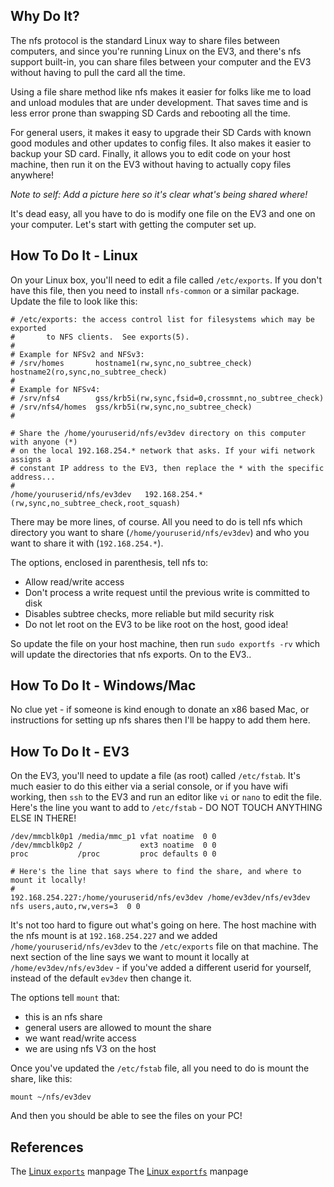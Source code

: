## Why Do It?

The nfs protocol is the standard Linux way to share files between computers, and since you're running Linux on the EV3, and there's nfs support built-in, you can share files between your computer and the EV3 without having to pull the card all the time.

Using a file share method like nfs makes it easier for folks like me to load and unload modules that are under development. That saves time and is less error prone than swapping SD Cards and rebooting all the time.

For general users, it makes it easy to upgrade their SD Cards with known good modules and other updates to config files. It also makes it easier to backup your SD card. Finally, it allows you to edit code on your host machine, then run it on the EV3 without having to actually copy files anywhere!

_Note to self: Add a picture here so it's clear what's being shared where!_

It's dead easy, all you have to do is modify one file on the EV3 and one on your computer. Let's start with getting the computer set up. 

## How To Do It - Linux

On your Linux box, you'll need to edit a file called `/etc/exports`. If you don't have this file, then you need to install `nfs-common` or a similar package. Update the file to look like this:

````
# /etc/exports: the access control list for filesystems which may be exported
#		to NFS clients.  See exports(5).
#
# Example for NFSv2 and NFSv3:
# /srv/homes       hostname1(rw,sync,no_subtree_check) hostname2(ro,sync,no_subtree_check)
#
# Example for NFSv4:
# /srv/nfs4        gss/krb5i(rw,sync,fsid=0,crossmnt,no_subtree_check)
# /srv/nfs4/homes  gss/krb5i(rw,sync,no_subtree_check)
#

# Share the /home/youruserid/nfs/ev3dev directory on this computer with anyone (*)
# on the local 192.168.254.* network that asks. If your wifi network assigns a
# constant IP address to the EV3, then replace the * with the specific address...
#
/home/youruserid/nfs/ev3dev   192.168.254.*(rw,sync,no_subtree_check,root_squash)
````

There may be more lines, of course. All you need to do is tell nfs which directory
you want to share (`/home/youruserid/nfs/ev3dev`) and who you want to share it with (`192.168.254.*`).

The options, enclosed in parenthesis, tell nfs to:

- Allow read/write access
- Don't process a write request until the previous write is committed to disk
- Disables subtree checks, more reliable but mild security risk
- Do not let root on the EV3 to be like root on the host, good idea!

So update the file on your host machine, then run `sudo exportfs -rv` which will update the directories that nfs exports. On to the EV3..

## How To Do It - Windows/Mac

No clue yet - if someone is kind enough to donate an x86 based Mac, or instructions for setting up nfs shares then I'll be happy to add them here.

## How To Do It - EV3

On the EV3, you'll need to update a file (as root) called `/etc/fstab`. It's much easier to do this either via a serial console, or if you have wifi working, then `ssh` to the EV3 and run an editor like `vi` or `nano` to edit the file. Here's the line you want to add to `/etc/fstab` - DO NOT TOUCH ANYTHING ELSE IN THERE!

```
/dev/mmcblk0p1 /media/mmc_p1 vfat noatime  0 0
/dev/mmcblk0p2 /             ext3 noatime  0 0
proc           /proc         proc defaults 0 0

# Here's the line that says where to find the share, and where to mount it locally!
#
192.168.254.227:/home/youruserid/nfs/ev3dev /home/ev3dev/nfs/ev3dev nfs users,auto,rw,vers=3  0 0
```

It's not too hard to figure out what's going on here. The host machine with the nfs mount is at `192.168.254.227` and we added `/home/youruserid/nfs/ev3dev` to the `/etc/exports` file on that machine. The next section of the line says we want to mount it locally at `/home/ev3dev/nfs/ev3dev` - if you've added a different userid for yourself, instead of the default `ev3dev` then change it.

The options tell `mount` that:

- this is an nfs share
- general users are allowed to mount the share
- we want read/write access
- we are using nfs V3 on the host

Once you've updated the `/etc/fstab` file, all you need to do is mount the share, like this:

`mount ~/nfs/ev3dev`

And then you should be able to see the files on your PC!

## References

The [Linux `exports`](http://linux.die.net/man/5/exports) manpage
The [Linux `exportfs`](http://linux.die.net/man/8/exportfs) manpage